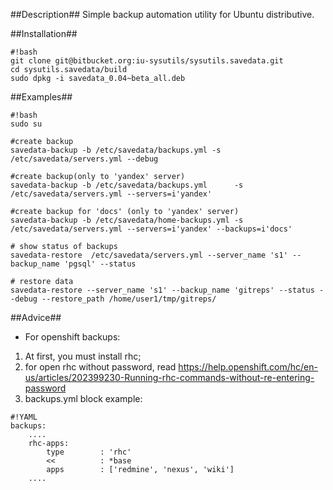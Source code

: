 ##Description##
Simple backup automation utility for Ubuntu distributive.


##Installation##

```
#!bash
git clone git@bitbucket.org:iu-sysutils/sysutils.savedata.git
cd sysutils.savedata/build 
sudo dpkg -i savedata_0.04~beta_all.deb
```

##Examples##
```
#!bash 
sudo su

#create backup
savedata-backup -b /etc/savedata/backups.yml -s /etc/savedata/servers.yml --debug

#create backup(only to 'yandex' server)
savedata-backup -b /etc/savedata/backups.yml      -s /etc/savedata/servers.yml --servers=i'yandex'

#create backup for 'docs' (only to 'yandex' server)
savedata-backup -b /etc/savedata/home-backups.yml -s /etc/savedata/servers.yml --servers=i'yandex' --backups=i'docs'

# show status of backups
savedata-restore  /etc/savedata/servers.yml --server_name 's1' --backup_name 'pgsql' --status

# restore data 
savedata-restore --server_name 's1' --backup_name 'gitreps' --status --debug --restore_path /home/user1/tmp/gitreps/
```

##Advice##
* For openshift backups:
1. At first, you must install rhc;
2. for open rhc without password, read https://help.openshift.com/hc/en-us/articles/202399230-Running-rhc-commands-without-re-entering-password
3. backups.yml block example:


```
#!YAML 
backups:
    ....
    rhc-apps:
        type        : 'rhc'
        <<          : *base
        apps        : ['redmine', 'nexus', 'wiki']
    ....
```
